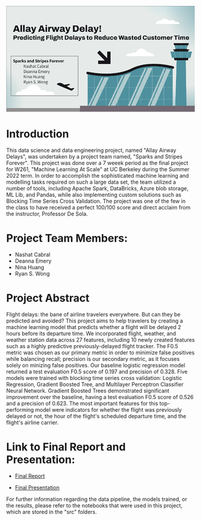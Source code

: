 ![Allay Airway Delays Title Image](https://raw.githubusercontent.com/ColStaR/sparksandstripesforever/main/images/AllayAirwayDelaysTitle.PNG)

# Introduction

This data science and data engineering project, named "Allay Airway Delays", was undertaken by a project team named, "Sparks and Stripes Forever". This project was done over a 7 weeek period as the final project for W261, "Machine Learning At Scale" at UC Berkeley during the Summer 2022 term. In order to accomplish the sophisticated machine learning and modelling tasks required on such a large data set, the team utilized a number of tools, including Apache Spark, DataBricks, Azure blob storage, ML Lib, and Pandas, while also implementing custom solutions such as Blocking Time Series Cross Validation. The project was one of the few in the class to have received a perfect 100/100 score and direct acclaim from the instructor, Professor De Sola.

# Project Team Members:
- Nashat Cabral
- Deanna Emery
- Nina Huang
- Ryan S. Wong

# Project Abstract

Flight delays: the bane of airline travelers everywhere. But can they be predicted and avoided? This project aims to help travelers by creating a machine learning model that predicts whether a flight will be delayed 2 hours before its departure time. We incorporated flight, weather, and weather station data across 27 features, including 10 newly created features such as a highly predictive previously-delayed flight tracker. The F0.5 metric was chosen as our primary metric in order to minimize false positives while balancing recall; precision is our secondary metric, as it focuses solely on minizing false positives.  Our baseline logistic regression model returned a test evaluation F0.5 score of 0.197 and precision of 0.328. Five models were trained with blocking time series cross validation: Logistic Regression, Gradient Boosted Tree, and Multilayer Perceptron Classifier Neural Network.  Gradient Boosted Trees demonstrated significant improvement over the baseline, having a test evaluation F0.5 score of 0.526 and a precision of 0.623. The most important features for this top-performing model were indicators for whether the flight was previously delayed or not, the hour of the flight's scheduled departure time, and the flight's airline carrier.

# Link to Final Report and Presentation:

- [Final Report](https://github.com/ColStaR/sparksandstripesforever/blob/main/final_report/Allay_Airway_Delays_Final_Research_Paper.ipynb)

- [Final Presentation](https://github.com/ColStaR/sparksandstripesforever/blob/main/final_report/Allay_Airway_Delays_Final_Presentation.pdf)

For further information regarding the data pipeline, the models trained, or the results, please refer to the notebooks that were used in this project, which are stored in the "src" folders.